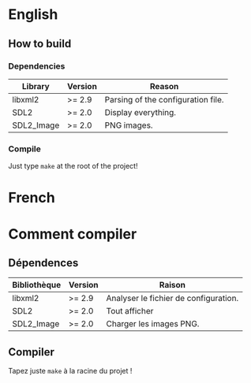 # English #
## How to build ##

### Dependencies ###

Library    | Version | Reason
---	   | ---     | ---
libxml2	   | >= 2.9  | Parsing of the configuration file.
SDL2	   | >= 2.0  | Display everything.
SDL2_Image | >= 2.0  | PNG images.

### Compile ###

Just type ``make`` at the root of the project!

# French #

# Comment compiler #

## Dépendences ##

Bibliothèque    | Version | Raison
---	        | ---     | ---
libxml2	        | >= 2.9  | Analyser le fichier de configuration.
SDL2	        | >= 2.0  | Tout afficher
SDL2_Image      | >= 2.0  | Charger les images PNG.

## Compiler ##

Tapez juste ``make`` à la racine du projet !

